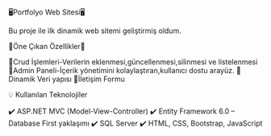 🖥️Portfolyo Web Sitesi🖥️

Bu proje ile ilk dinamik web sitemi geliştirmiş oldum.

📢Öne Çıkan Özellikler📢

📍Crud İşlemleri-Verilerin eklenmesi,güncellenmesi,silinmesi ve listelenmesi
📍Admin Paneli-İçerik yönetimini kolaylaştıran,kullanıcı dostu arayüz.
📍Dinamik Veri yapısı
📍İletişim Formu

💡 Kullanılan Teknolojiler

✔️ ASP.NET MVC (Model-View-Controller)
✔️ Entity Framework 6.0 – Database First yaklaşımı
✔️ SQL Server
✔️ HTML, CSS, Bootstrap, JavaScript

